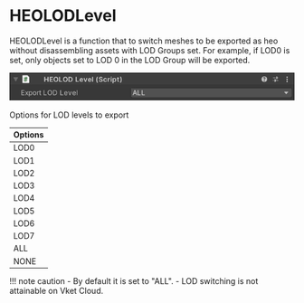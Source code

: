 # HEOLODLevel
HEOLODLevel is a function that to switch meshes to be exported as heo without disassembling assets with LOD Groups set.
For example, if LOD0 is set, only objects set to LOD 0 in the LOD Group will be exported.

![HEOLODLevel](img/HEOLODLevel.png)

Options for LOD levels to export

| Options |
| ---- |
| LOD0 |
| LOD1 |
| LOD2 |
| LOD3 |
| LOD4 |
| LOD5 |
| LOD6 |
| LOD7 |
| ALL |
| NONE |

!!! note caution
     - By default it is set to "ALL".
     - LOD switching is not attainable on Vket Cloud.